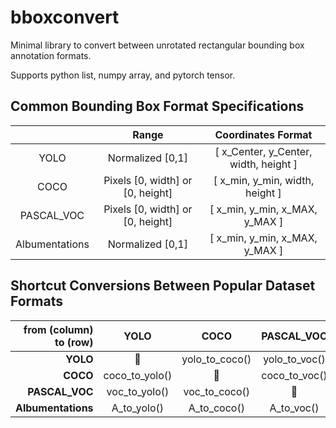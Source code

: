 # bboxconvert
Minimal library to convert between unrotated rectangular bounding box annotation formats.

Supports python list, numpy array, and pytorch tensor.

## Common Bounding Box Format Specifications

|                	|               Range              	|           Coordinates Format          	|
|:--------------:	|:--------------------------------:	|:-------------------------------------:	|
|      YOLO      	|         Normalized [0,1]         	| [ x_Center, y_Center, width, height ] 	|
|      COCO      	| Pixels [0, width] or [0, height] 	|    [ x_min, y_min, width, height ]    	|
|   PASCAL_VOC   	| Pixels [0, width] or [0, height] 	|     [ x_min, y_min, x_MAX, y_MAX ]    	|
| Albumentations 	|         Normalized [0,1]         	|     [ x_min, y_min, x_MAX, y_MAX ]    	|

## Shortcut Conversions Between Popular Dataset Formats

| from (column) to (row) 	| YOLO           	| COCO           	| PASCAL_VOC    	| Albumentations 	|
|------------------------:|:---------------:|:---------------:|:--------------: |:---------------:|
| **YOLO**                  	| 🌸              	| yolo_to_coco() 	| yolo_to_voc() 	| yolo_to_A      	|
| **COCO**                   	| coco_to_yolo() 	| 🌸              	| coco_to_voc() 	| coco_to_A      	|
| **PASCAL_VOC**            	| voc_to_yolo()  	| voc_to_coco()  	| 🌸             	| voc_to_A()     	|
| **Albumentations**         	| A_to_yolo()    	| A_to_coco()    	| A_to_voc()    	| 🌸              	|
